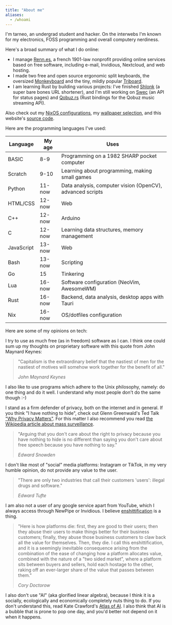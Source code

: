 ```yaml
---
title: "About me"
aliases:
  - /whoami
---
```


I'm tarneo, an undergrad student and hacker. On the interwebs I'm known for my electronics, FOSS programming and overall computery nerdiness.

Here's a broad summary of what I do online:

- I manage [Renn.es](https://renn.es), a french 1901-law nonprofit providing online services based on free software, including e-mail, Invidious, Nextcloud, and web hosting.
- I made two free and open source ergonomic split keyboards, the oversized [Monkeyboard](/posts/split_keyboard/) and the tiny, mildly popular [Triboard](/posts/triboard/).
- I am learning Rust by building various projects: I've finished [Shlonk](https://github.com/tarneaux/shlonk) (a super bare bones URL shortener), and I'm still working on [Swec](https://github.com/tarneaux/swec) (an API for status pages) and [Qobuz.rs](https://github.com/tarneaux/qobuz.rs) (Rust bindings for the Qobuz music streaming API).

Also check out my [NixOS configurations](https://github.com/tarneaux/nix), my [wallpaper selection](https://github.com/tarneaux/wallpapers), and this website's [source code](https://github.com/tarneaux/tarneo.fr).

Here are the programming languages I've used:

| Language   | My age | Uses                                                      |
| ---------- | ------ | --------------------------------------------------------- |
| BASIC      | 8-9    | Programming on a 1982 SHARP pocket computer               |
| Scratch    | 9-10   | Learning about programming, making small games            |
| Python     | 11-now | Data analysis, computer vision (OpenCV), advanced scripts |
| HTML/CSS   | 12-now | Web                                                       |
| C++        | 12-now | Arduino                                                   |
| C          | 12-now | Learning data structures, memory management               |
| JavaScript | 13-now | Web                                                       |
| Bash       | 13-now | Scripting                                                 |
| Go         | 15     | Tinkering                                                 |
| Lua        | 16-now | Software configuration (NeoVim, AwesomeWM)                |
| Rust       | 16-now | Backend, data analysis, desktop apps with Tauri           |
| Nix        | 16-now | OS/dotfiles configuration                                 |

Here are some of my opinions on tech:

I try to use as much free (as in freedom) software as I can. I think one could sum up my thoughts on proprietary software with this quote from John Maynard Keynes:

> "Capitalism is the extraordinary belief that the nastiest of men for the nastiest of motives will somehow work together for the benefit of all."
>
> <cite>John Maynard Keynes</cite>

I also like to use programs which adhere to the Unix philosophy, namely: do one thing and do it well. I understand why most people don't do the same though :-)

I stand as a firm defender of privacy, both on the internet and in general. If you think "I have nothing to hide", check out Glenn Greenwald's Ted Talk ["Why Privacy Matters"](https://iv.renn.es/watch?v=pcSlowAhvUk). For this matter I also recommend you read [the Wikipedia article about mass surveillance](https://en.wikipedia.org/wiki/Mass_surveillance).

> "Arguing that you don't care about the right to privacy because you have nothing to hide is no different than saying you don't care about free speech because you have nothing to say."
>
> <cite>Edward Snowden</cite>

I don't like most of "social" media platforms: Instagram or TikTok, in my very humble opinion, do not provide any value to the user.

> "There are only two industries that call their customers 'users': illegal drugs and software."
>
> <cite>Edward Tufte</cite>

I am also not a user of any google service apart from YouTube, which I always access through NewPipe or Invidious. I believe [enshittification](https://en.wikipedia.org/wiki/Enshittification) is a thing.

> "Here is how platforms die: first, they are good to their users; then they abuse their users to make things better for their business customers; finally, they abuse those business customers to claw back all the value for themselves. Then, they die. I call this enshittification, and it is a seemingly inevitable consequence arising from the combination of the ease of changing how a platform allocates value, combined with the nature of a "two sided market", where a platform sits between buyers and sellers, hold each hostage to the other, raking off an ever-larger share of the value that passes between them."
>
> <cite>Cory Doctorow</cite>

I also don't use "AI" (aka glorified linear algebra), because I think it is a socially, ecologically and economically completely nuts thing to do. If you don't understand this, read Kate Crawford's [Atlas of AI](https://en.wikipedia.org/wiki/Atlas_of_AI). I also think that AI is a bubble that is prone to pop one day, and you'd better not depend on it when it happens.
